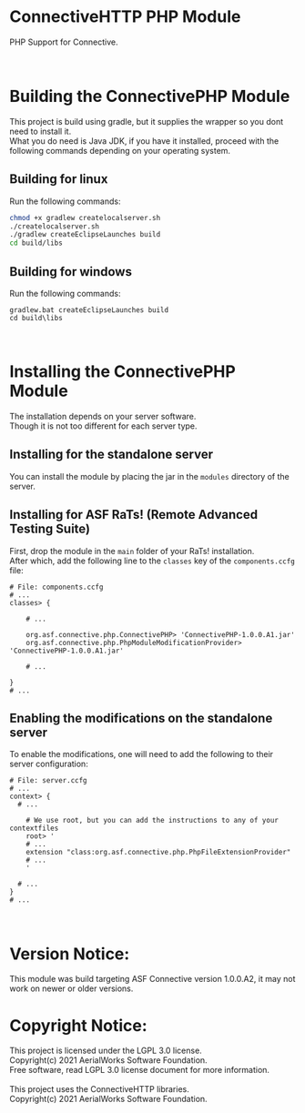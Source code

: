 # ConnectiveHTTP PHP Module
PHP Support for Connective.

<br />

# Building the ConnectivePHP Module
This project is build using gradle, but it supplies the wrapper so you dont need to install it.<br />
What you do need is Java JDK, if you have it installed, proceed with the following commands depending
on your operating system.

## Building for linux
Run the following commands:

```bash
chmod +x gradlew createlocalserver.sh
./createlocalserver.sh
./gradlew createEclipseLaunches build
cd build/libs
```

## Building for windows
Run the following commands:

```batch
gradlew.bat createEclipseLaunches build
cd build\libs
```

<br />

# Installing the ConnectivePHP Module
The installation depends on your server software.<br />
Though it is not too different for each server type.

## Installing for the standalone server
You can install the module by placing the jar in the `modules` directory of the server.

## Installing for ASF RaTs! (Remote Advanced Testing Suite)
First, drop the module in the `main` folder of your RaTs! installation.<br />
After which, add the following line to the `classes` key of the `components.ccfg` file:

```
# File: components.ccfg
# ...
classes> {

    # ...

    org.asf.connective.php.ConnectivePHP> 'ConnectivePHP-1.0.0.A1.jar'
    org.asf.connective.php.PhpModuleModificationProvider> 'ConnectivePHP-1.0.0.A1.jar'

    # ...

}
# ...
```

## Enabling the modifications on the standalone server
To enable the modifications, one will need to add the following to their server configuration:

```
# File: server.ccfg
# ...
context> {
  # ...

    # We use root, but you can add the instructions to any of your contextfiles
    root> '
    # ...
    extension "class:org.asf.connective.php.PhpFileExtensionProvider"
    # ...
    '

  # ...
}
# ...

```

<br />

# Version Notice:
This module was build targeting ASF Connective version 1.0.0.A2,
it may not work on newer or older versions.

# Copyright Notice:
This project is licensed under the LGPL 3.0 license.<br />
Copyright(c) 2021 AerialWorks Software Foundation.<br />
Free software, read LGPL 3.0 license document for more information.<br />
<br />
This project uses the ConnectiveHTTP libraries.<br />
Copyright(c) 2021 AerialWorks Software Foundation.

